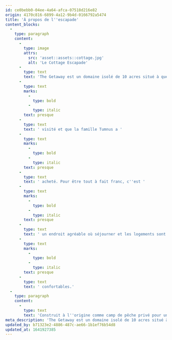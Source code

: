 ```yaml
---
id: ce0bebb0-04ee-4a64-afca-07518d216e82
origin: 4170c816-6899-4a12-9b4d-0166792a5474
title: 'À propos de l''escapade'
content_blocks:
  -
    type: paragraph
    content:
      -
        type: image
        attrs:
          src: 'asset::assets::cottage.jpg'
          alt: 'Le Cottage Escapade'
      -
        type: text
        text: 'The Getaway est un domaine isolé de 10 acres situé à quelques kilomètres à l''ouest de Cair Paravel et à quelques pas de la Grande Rivière. Il a connu un passé chargé d''histoire dans ce berceau de la culture narnienne en tant que lieu que Lucy Pevensie a '
      -
        type: text
        marks:
          -
            type: bold
          -
            type: italic
        text: presque
      -
        type: text
        text: ' visité et que la famille Tumnus a '
      -
        type: text
        marks:
          -
            type: bold
          -
            type: italic
        text: presque
      -
        type: text
        text: ' acheté. Pour être tout à fait franc, c''est '
      -
        type: text
        marks:
          -
            type: bold
          -
            type: italic
        text: presque
      -
        type: text
        text: ' un endroit agréable où séjourner et les logements sont '
      -
        type: text
        marks:
          -
            type: bold
          -
            type: italic
        text: presque
      -
        type: text
        text: ' confortables.'
  -
    type: paragraph
    content:
      -
        type: text
        text: 'Construit à l''origine comme camp de pêche privé pour une famille naine, il est devenu plus tard un B&B, et à ce jour est resté une destination pour les jeunes mariés et les aventuriers souhaitant visiter le lampadaire, chasser le cerf blanc et rechercher l''entrée légendaire de Spare Oum.'
meta_description: 'The Getaway est un domaine isolé de 10 acres situé à quelques kilomètres à l''ouest de Cair Paravel et à quelques pas de la Grande Rivière.'
updated_by: b71323e2-4886-487c-ae66-1b1ef76b54d8
updated_at: 1641927385
---
```

